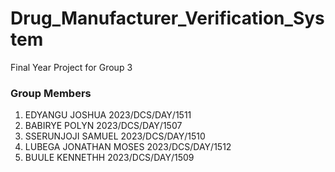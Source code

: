 # Drug_Manufacturer_Verification_System
Final Year Project for Group 3 

### Group Members
1. EDYANGU JOSHUA           2023/DCS/DAY/1511
2. BABIRYE POLYN 2023/DCS/DAY/1507
3. SSERUNJOJI SAMUEL 2023/DCS/DAY/1510
4. LUBEGA JONATHAN MOSES 2023/DCS/DAY/1512
5. BUULE KENNETHH 2023/DCS/DAY/1509